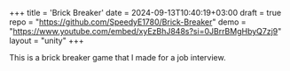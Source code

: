 +++
title = 'Brick Breaker'
date = 2024-09-13T10:40:19+03:00
draft = true
repo = "https://github.com/SpeedyE1780/Brick-Breaker"
demo = "https://www.youtube.com/embed/xyEzBhJ848s?si=0JBrrBMgHbyQ7zj9"
layout = "unity"
+++

This is a brick breaker game that I made for a job interview.

